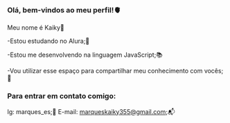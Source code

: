 ### Olá, bem-vindos ao meu perfil!🫀

Meu nome é Kaiky🌟

  -Estou estudando no Alura;💙 
  
  -Estou me desenvolvendo na linguagem JavaScript;📚 
  
  -Vou utilizar esse espaço para compartilhar meu conhecimento com vocês;🫰  

### Para entrar em contato comigo:
  Ig: marques_es;🧃
  E-mail: marqueskaiky355@gmail.com;📬
